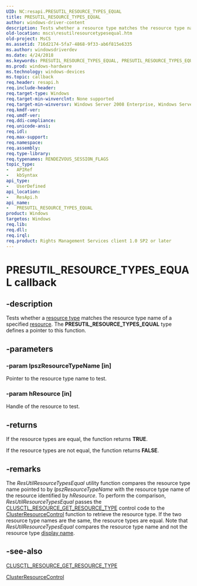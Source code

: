 ```yaml
---
UID: NC:resapi.PRESUTIL_RESOURCE_TYPES_EQUAL
title: PRESUTIL_RESOURCE_TYPES_EQUAL
author: windows-driver-content
description: Tests whether a resource type matches the resource type name of a specified resource. The PRESUTIL_RESOURCE_TYPES_EQUAL type defines a pointer to this function.
old-location: mscs\resutilresourcetypesequal.htm
old-project: MsCS
ms.assetid: 716d2174-5fa7-4868-9f33-ab6f815e6335
ms.author: windowsdriverdev
ms.date: 4/24/2018
ms.keywords: PRESUTIL_RESOURCE_TYPES_EQUAL, PRESUTIL_RESOURCE_TYPES_EQUAL callback function [Failover Cluster], _wolf_resutilresourcetypesequal, mscs.resutilresourcetypesequal, resapi/PRESUTIL_RESOURCE_TYPES_EQUAL
ms.prod: windows-hardware
ms.technology: windows-devices
ms.topic: callback
req.header: resapi.h
req.include-header: 
req.target-type: Windows
req.target-min-winverclnt: None supported
req.target-min-winversvr: Windows Server 2008 Enterprise, Windows Server 2008 Datacenter
req.kmdf-ver: 
req.umdf-ver: 
req.ddi-compliance: 
req.unicode-ansi: 
req.idl: 
req.max-support: 
req.namespace: 
req.assembly: 
req.type-library: 
req.typenames: RENDEZVOUS_SESSION_FLAGS
topic_type:
-	APIRef
-	kbSyntax
api_type:
-	UserDefined
api_location:
-	ResApi.h
api_name:
-	PRESUTIL_RESOURCE_TYPES_EQUAL
product: Windows
targetos: Windows
req.lib: 
req.dll: 
req.irql: 
req.product: Rights Management Services client 1.0 SP2 or later
---
```


# PRESUTIL_RESOURCE_TYPES_EQUAL callback


## -description


Tests whether a  <a href="https://msdn.microsoft.com/d02e4f51-7b86-451a-a51c-ea850ae464d1">resource type</a> matches the resource type name of a specified  <a href="https://msdn.microsoft.com/090d1c20-fab3-43dd-bfe2-a2c3f9ba8f89">resource</a>. The <b>PRESUTIL_RESOURCE_TYPES_EQUAL</b> type defines a pointer to this function.


## -parameters




### -param lpszResourceTypeName [in]

Pointer to the resource type name to test.


### -param hResource [in]

Handle of the resource to test.


## -returns



If the resource types are equal, the function returns <b>TRUE</b>.

If the resource types are not equal, 
the function returns <b>FALSE</b>.




## -remarks



The  <i>ResUtilResourceTypesEqual</i> utility function compares the resource type name pointed to by <i>lpszResourceTypeName</i> with the resource type name of the resource identified by <i>hResource</i>. To perform the comparison,  <i>ResUtilResourceTypesEqual</i> passes the  <a href="https://msdn.microsoft.com/ed679b50-306e-4623-aba3-bab64cd0e671">CLUSCTL_RESOURCE_GET_RESOURCE_TYPE</a> control code to the  <a href="https://msdn.microsoft.com/a98ca55a-6535-48cf-a925-5005baa01b94">ClusterResourceControl</a> function to retrieve the resource type. If the two resource type names are the same, the resource types are equal. Note that  <i>ResUtilResourceTypesEqual</i> compares the resource type name and not the resource type  <a href="https://msdn.microsoft.com/02c61e81-486c-4543-b345-a1b2dde41982">display name</a>.




## -see-also




<a href="https://msdn.microsoft.com/ed679b50-306e-4623-aba3-bab64cd0e671">CLUSCTL_RESOURCE_GET_RESOURCE_TYPE</a>



<a href="https://msdn.microsoft.com/a98ca55a-6535-48cf-a925-5005baa01b94">ClusterResourceControl</a>
 

 

